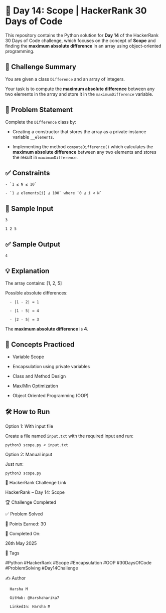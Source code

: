 # 📘 Day 14: Scope | HackerRank 30 Days of Code

This repository contains the Python solution for **Day 14** of the HackerRank 30 Days of Code challenge, which focuses on the concept of **Scope** and finding the **maximum absolute difference** in an array using object-oriented programming.

## 🚀 Challenge Summary

You are given a class `Difference` and an array of integers. 

Your task is to compute the **maximum absolute difference** between any two elements in the array and store it in the `maximumDifference` variable.

## 📝 Problem Statement

Complete the `Difference` class by:

- Creating a constructor that stores the array as a private instance variable `__elements`.

- Implementing the method `computeDifference()` which calculates the **maximum absolute difference** between any two elements and stores the result in `maximumDifference`.

## ✅ Constraints
    
    - `1 ≤ N ≤ 10`
      
    - `1 ≤ elements[i] ≤ 100` where `0 ≤ i < N`

## 🔢 Sample Input
    
    3
    
    1 2 5

## ✅ Sample Output

    4

## 💡 Explanation

The array contains: [1, 2, 5]  

Possible absolute differences:

      - |1 - 2| = 1
        
      - |1 - 5| = 4
         
      - |2 - 5| = 3  

The **maximum absolute difference** is **4**.

## 🧠 Concepts Practiced

- Variable Scope
  
- Encapsulation using private variables
  
- Class and Method Design
  
- Max/Min Optimization
  
- Object Oriented Programming (OOP)

## 🛠 How to Run

Option 1: With input file

Create a file named `input.txt` with the required input and run:

    python3 scope.py < input.txt

Option 2: Manual input

Just run:

    python3 scope.py

🔗 HackerRank Challenge Link

HackerRank – Day 14: Scope

🏆 Challenge Completed

✅ Problem Solved

🎯 Points Earned: 30

📅 Completed On:

26th May 2025

🔖 Tags

#Python #HackerRank #Scope #Encapsulation #OOP #30DaysOfCode #ProblemSolving #Day14Challenge

✍ Author

      Harsha M
      
      GitHub: @Harshaharika7
      
      LinkedIn: Harsha M
